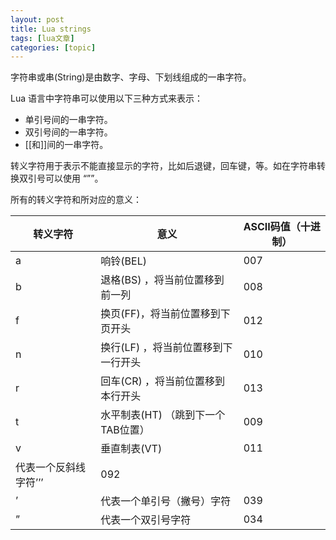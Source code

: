 ```yaml
---
layout: post
title: Lua strings 
tags: [lua文章]
categories: [topic]
---
```

字符串或串(String)是由数字、字母、下划线组成的一串字符。  
  
Lua 语言中字符串可以使用以下三种方式来表示：

  * 单引号间的一串字符。
  * 双引号间的一串字符。
  * [[和]]间的一串字符。

转义字符用于表示不能直接显示的字符，比如后退键，回车键，等。如在字符串转换双引号可以使用 “””。

所有的转义字符和所对应的意义：

转义字符 | 意义 | ASCII码值（十进制）  
---|---|---  
a | 响铃(BEL) | 007  
b | 退格(BS) ，将当前位置移到前一列 | 008  
f | 换页(FF)，将当前位置移到下页开头 | 012  
n | 换行(LF) ，将当前位置移到下一行开头 | 010  
r | 回车(CR) ，将当前位置移到本行开头 | 013  
t | 水平制表(HT) （跳到下一个TAB位置） | 009  
v | 垂直制表(VT) | 011  
| 代表一个反斜线字符’’’ | 092  
’ | 代表一个单引号（撇号）字符 | 039  
” | 代表一个双引号字符 | 034